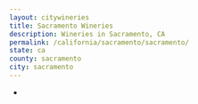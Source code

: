 ```yaml
---
layout: citywineries
title: Sacramento Wineries
description: Wineries in Sacramento, CA
permalink: /california/sacramento/sacramento/
state: ca
county: sacramento
city: sacramento
---
```

-
